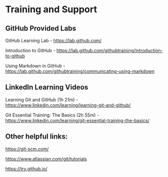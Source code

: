 # Training and Support

## GitHub Provided Labs

GitHub Learning Lab - https://lab.github.com/

Introduction to GitHub - https://lab.github.com/githubtraining/introduction-to-github

Using Markdown in GitHub - https://lab.github.com/githubtraining/communicating-using-markdown 

## LinkedIn Learning Videos

Learning Git and GitHub (1h 21m) - https://www.linkedin.com/learning/learning-git-and-github/

Git Essential Training: The Basics (2h 55m) - https://www.linkedin.com/learning/git-essential-training-the-basics/

## Other helpful links:

https://git-scm.com/

https://www.atlassian.com/git/tutorials

https://try.github.io/
